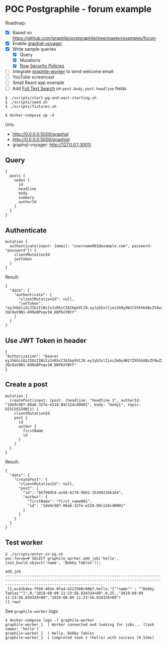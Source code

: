 # POC Postgraphile - forum example

Roadmap:

- [x] Based on https://github.com/graphile/postgraphile/tree/master/examples/forum
- [x] Enable [graphql-voyager](https://github.com/APIs-guru/graphql-voyager)
- [x] Write sample queries
  - [x] Query
  - [x] Mutations
  - [x] [Row Security Policies](https://www.postgresql.org/docs/9.6/ddl-rowsecurity.html)
- [ ] Integrate [graphile-worker](https://github.com/graphile/worker) to send welcome email
- [ ] YouTube screencast
- [ ] Small React app example
- [ ] Add [Full Text Search](https://www.postgresql.org/docs/11/textsearch.html) on `post.body`, `post.headline` fields

```
$ ./scripts/start-pg-and-wait-starting.sh
$ ./scripts/seed.sh
$ ./scripts/fixtures.sh
```

```
$ docker-compose up -d
```

Urls:

- http://0.0.0.0:5000/graphql
- http://0.0.0.0:5000/graphiql
- graphql-voyager: http://127.0.0.1:3001/

## Query

```
{
  posts {
    nodes {
      id
      headline
      body
      summary
      authorId
    }
  }
}
```

## Authenticate

```
mutation {
  authenticate(input: {email: "username001@example.com", password: "password"}) {
    clientMutationId
    jwtToken
  }
}
```

Result:

```
{
  "data": {
    "authenticate": {
      "clientMutationId": null,
      "jwtToken": "eyJhbGciOiJIUzI1NiIsInR5cCI6IkpXVCJ9.eyJyb2xlIjoiZm9ydW1fZXhhbXBsZV9wZXJzb24iLCJwZXJzb25faWQiOiIxZGU5Yzk4Ny0wOGFiLTMyZmUtZTIxOC04OWMxMjRjZDAwMDEiLCJpYXQiOjE1NjQzMTk3ODgsImV4cCI6MTU2NDQwNjE4OCwiYXVkIjoicG9zdGdyYXBoaWxlIiwiaXNzIjoicG9zdGdyYXBoaWxlIn0.SxpP_2s8sG1-3Qc8aV9N1-A99oBPoqv1W_8BfKoYBtY"
    }
  }
}
```

## Use JWT Token in header

```
{
"Authorization": "bearer eyJhbGciOiJIUzI1NiIsInR5cCI6IkpXVCJ9.eyJyb2xlIjoiZm9ydW1fZXhhbXBsZV9wZXJzb24iLCJwZXJzb25faWQiOiIxZGU5Yzk4Ny0wOGFiLTMyZmUtZTIxOC04OWMxMjRjZDAwMDEiLCJpYXQiOjE1NjQzMTk3ODgsImV4cCI6MTU2NDQwNjE4OCwiYXVkIjoicG9zdGdyYXBoaWxlIiwiaXNzIjoicG9zdGdyYXBoaWxlIn0.SxpP_2s8sG1-3Qc8aV9N1-A99oBPoqv1W_8BfKoYBtY"
}
```

## Create a post

```
mutation {
  createPost(input: {post: {headline: "headline 1", authorId: "1de9c987-08ab-32fe-e218-89c124cd0001", body: "body1", topic: DISCUSSION}}) {
    clientMutationId
    post {
      id
      author {
        firstName
        id
      }
    }
  }
}
```

Result:

```
{
  "data": {
    "createPost": {
      "clientMutationId": null,
      "post": {
        "id": "b6799d54-ac68-4170-9b62-3536921bb164",
        "author": {
          "firstName": "first_name001",
          "id": "1de9c987-08ab-32fe-e218-89c124cd0001"
        }
      }
    }
  }
}
```

## Test worker

```
$ ./scripts/enter-in-pg.sh
poc-forum=# SELECT graphile_worker.add_job('hello', json_build_object('name', 'Bobby Tables'));
                                                                                        add_job
----------------------------------------------------------------------------------------------------------------------------------------------------------------------------------------
 (1,ec43b4ee-f950-402e-8fa4-b223388c00bf,hello,"{""name"" : ""Bobby Tables""}",0,"2019-08-09 11:23:56.034334+00",0,25,,"2019-08-09 11:23:56.034334+00","2019-08-09 11:23:56.034334+00")
(1 row)
```

See `graphile-worker` logs:

```
$ docker-compose logs -f graphile-worker
graphile-worker_1  | Worker connected and looking for jobs... (task names: 'hello')
graphile-worker_1  | Hello, Bobby Tables
graphile-worker_1  | Completed task 1 (hello) with success (0.53ms)
```